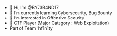 - 👋 Hi, I’m @BY73B4ND17
- 🌱 I’m currently learning Cybersecurity, Bug Bounty
- 👀 I’m interested in Offensive Security
- 🚩 CTF Player (Major Category : Web Exploitation)
- Part of Team 1nf1n1ty
